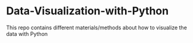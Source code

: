 # Data-Visualization-with-Python

This repo contains different materials/methods about how to visualize the data with Python
